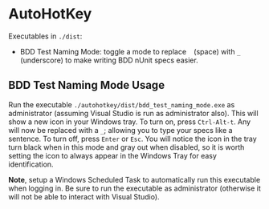 # AutoHotKey
Executables in `./dist`:

* BDD Test Naming Mode: toggle a mode to replace ` ` (space) with `_` (underscore) to make writing BDD nUnit specs easier.

## BDD Test Naming Mode Usage
Run the executable `./autohotkey/dist/bdd_test_naming_mode.exe` as administrator (assuming Visual Studio is run as administrator also). This will show a new icon in your Windows tray. To turn on, press `Ctrl-Alt-t`. Any ` ` will now be replaced with a `_`; allowing you to type your specs like a sentence. To turn off, press `Enter` or `Esc`. You will notice the icon in the tray turn black when in this mode and gray out when disabled, so it is worth setting the icon to always appear in the Windows Tray for easy identification.

**Note**, setup a Windows Scheduled Task to automatically run this executable when logging in. Be sure to run the executable as administrator (otherwise it will not be able to interact with Visual Studio).
